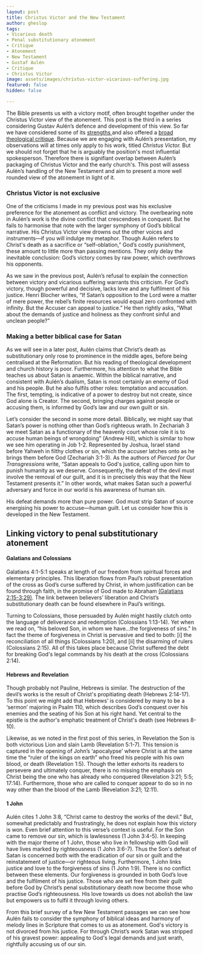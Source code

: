 ```yaml
---
layout: post
title: Christus Victor and the New Testament
author: gheslop
tags:
- Vicarious death
- Penal substitutionary atonement
- Critique
- Atonement
- New Testament
- Gustaf Aulén
- Critique
- Christus Victor
image: assets/images/christus-victor-vicarious-suffering.jpg
featured: false
hidden: false

---
```

The Bible presents us with a victory motif, often brought together under the Christus Victor view of the atonement. This post is the third in a series considering Gustav Aulén’s defence and development of this view. So far we have considered some of its [strengths ](https://rekindle.co.za/content/2020-07-01-christus-victor-strengths "Retrieving Christus Victor")and also offered a [broad theological critique](https://rekindle.co.za/content/2020-07-08-critique-christus-victor "Critiquing Christus Victor "). Because we are engaging with Aulén’s presentation, my observations will at times only apply to his work, titled _Christus Victor._ But we should not forget that he is arguably the position's most influential spokesperson. Therefore there is signifiant overlap between Aulén’s packaging of Christus Victor and the early church's. This post will assess Aulén’s handling of the New Testament and aim to present a more well rounded view of the atonement in light of it.

### Christus Victor is not exclusive

One of the criticisms I made in my previous post was his exclusive preference for the atonement as conflict and victory. The overbearing note in Aulén’s work is the divine conflict that crescendoes in conquest. But he fails to harmonise that note with the larger symphony of God’s biblical narrative. His Christus Victor view drowns out the other voices and instruments—if you will indulge my metaphor. Though Aulén refers to Christ's death as a sacrifice or “self-oblation,” God’s costly punishment, these amount to little more than passing mentions. They only delay the inevitable conclusion: God’s victory comes by raw power, which overthrows his opponents.

As we saw in the previous post, Aulén’s refusal to explain the connection between victory and vicarious suffering warrants this criticism. For God’s victory, though powerful and decisive, lacks love and any fulfilment of his justice. Henri Blocher writes, “If Satan’s opposition to the Lord were a matter of mere power, the rebel’s finite resources would equal zero confronted with infinity. But the Accuser can appeal to justice.” He then rightly asks, “What about the demands of justice and holiness as they confront sinful and unclean people?”

### Making a better biblical case for Satan

As we will see in a later post, Aulén claims that Christ’s death as substitutionary only rose to prominence in the middle ages, before being centralised at the Reformation. But his reading of theological development and church history is poor. Furthermore, his attention to what the Bible teaches us about Satan is anaemic. Within the biblical narrative, and consistent with Aulén’s dualism, Satan is most certainly an enemy of God and his people. But he also fulfils other roles: temptation and accusation. The first, tempting, is indicative of a power to destroy but not create, since God alone is Creator. The second, bringing charges against people or accusing them, is informed by God’s law and our own guilt or sin.

Let’s consider the second in some more detail. Biblically, we might say that Satan’s power is nothing other than God’s righteous wrath. In Zechariah 3 we meet Satan as a functionary of the heavenly court whose role it is to accuse human beings of wrongdoing” (Andrew Hill), which is similar to how we see him operating in Job 1-2. Represented by Joshua, Israel stand before Yahweh in filthy clothes or sin, which the accuser latches onto as he brings them before God (Zechariah 3:1-3). As the authors of _Pierced for Our Transgressions_ write, “Satan appeals to God's justice, calling upon him to punish humanity as we deserve. Consequently, the defeat of the devil must involve the removal of our guilt, and it is in precisely this way that the New Testament presents it.” In other words, what makes Satan such a powerful adversary and force in our world is his awareness of human sin.

His defeat demands more than pure power. God must strip Satan of source energising his power to accuse—human guilt. Let us consider how this is developed in the New Testament.

## Linking victory to penal substitutionary atonement

#### Galatians and Colossians

Galatians 4:1-5:1 speaks at length of our freedom from spiritual forces and elementary principles. This liberation flows from Paul’s robust presentation of the cross as God’s curse suffered by Christ, in whom justification can be found through faith, in the promise of God made to Abraham [(Galatians 2:15-3:29)](https://rekindle.co.za/content/galatians-faith-in-christ-or-the-faithfulness-of-christ/ "Faith in Christ"). The link between believers’ liberation and Christ’s substitutionary death can be found elsewhere in Paul’s writings.

Turning to Colossians, those persuaded by Aulén might hastily clutch onto the language of deliverance and redemption (Colossians 1:13-14). Yet when we read on, “his beloved Son, in whom we have…the forgiveness of sins.” In fact the theme of forgiveness in Christ is pervasive and tied to both: \[i\] the reconciliation of all things (Colossians 1:20), and \[ii\] the disarming of rulers (Colossians 2:15). All of this takes place because Christ suffered the debt for breaking God's legal commands by his death at the cross (Colossians 2:14).

#### Hebrews and Revelation

Though probably not Pauline, Hebrews is similar. The destruction of the devil’s works is the result of Christ's propitiating death (Hebrews 2:14-17). To this point we might add that Hebrews’ is considered by many to be a ‘sermon’ majoring in Psalm 110, which describes God’s conquest over his enemies and the seating of his Son at his right hand. Yet central to the epistle is the author's emphatic treatment of Christ's death (see Hebrews 8-10).

Likewise, as we noted in the first post of this series, in Revelation the Son is both victorious Lion and slain Lamb (Revelation 5:1-7). This tension is captured in the opening of John’s ‘apocalypse’ where Christ is at the same time the “ruler of the kings on earth” who freed his people with his own blood, or death (Revelation 1:5). Though the letter exhorts its readers to persevere and ultimately conquer, there is no missing the emphasis on Christ being the one who has already who conquered (Revelation 3:21; 5:5; 17:14). Furthermore, those who are called to conquer appear to do so in no way other than the blood of the Lamb (Revelation 3:21; 12:11).

#### 1 John

Aulén cites 1 John 3:8, “Christ came to destroy the works of the devil.” But, somewhat predictably and frustratingly, he does not explain how this victory is won. Even brief attention to this verse’s context is useful. For the Son came to remove our sin, which is lawlessness (1 John 3:4-5). In keeping with the major theme of 1 John, those who live in fellowship with God will have lives marked by righteousness (1 John 3:6-7). Thus the Son's defeat of Satan is concerned both with the eradication of our sin or guilt and the reinstatement of justice—or righteous living. Furthermore, 1 John links justice and love to the forgiveness of sins (1 John 1:9). There is no conflict between these elements. Our forgiveness is grounded in both God’s love and the fulfilment of his justice. Those who are set free from their guilt before God by Christ’s penal substitutionary death now become those who practise God’s righteousness. His love towards us does not abolish the law but empowers us to fulfil it through loving others.

From this brief survey of a few New Testament passages we can see how Aulén fails to consider the symphony of biblical ideas and harmony of melody lines in Scripture that comes to us as atonement. God's victory is not divorced from his justice. For through Christ’s work Satan was stripped of his gravest power: appealing to God's legal demands and just wrath, rightfully accusing us of our sin.
